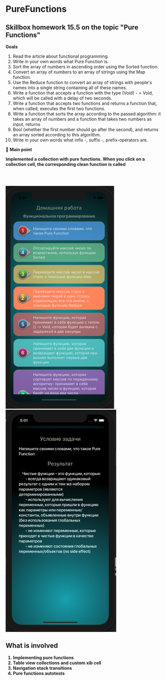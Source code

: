 # PureFunctions
## Skillbox homework 15.5 on the topic "Pure Functions"

**Goals**
1. Read the article about functional programming.
2. Write in your own words what Pure Function is.
3. Sort the array of numbers in ascending order using the Sorted function.
4. Convert an array of numbers to an array of strings using the Map function.
5. Use the Reduce function to convert an array of strings with people's names into a single string containing all of these names.
6. Write a function that accepts a function with the type (Void) - > Void, which will be called with a delay of two seconds.
7. Write a function that accepts two functions and returns a function that, when called, executes the first two functions.
8. Write a function that sorts the array according to the passed algorithm: it takes an array of numbers and a function that takes two numbers as input, returns 
9. Bool (whether the first number should go after the second), and returns an array sorted according to this algorithm.
10.  Write in your own words what infix -, suffix -, prefix-operators are.

🔗 <b>Main point

 Implemented a collection with pure functions. When you click on a collection cell, the corresponding clean function is called

<br/><br/>

![Image alt](https://github.com/IgorNikiforovV/PureFunctions/blob/main/MainScreen.png)
![Image alt](https://github.com/IgorNikiforovV/PureFunctions/blob/main/DetailScreen.png)

## What is involved

1. Implementing pure functions
2. Table view collections and custom xib cell
3. Navigation stack transitions
4. Pure functions autotests
